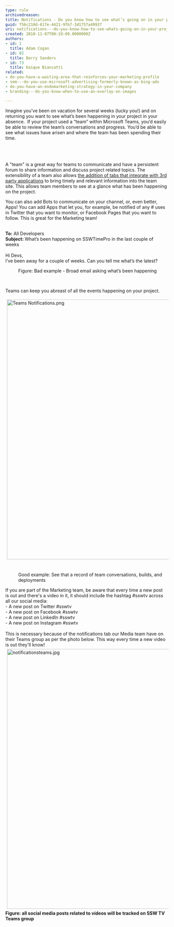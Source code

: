 ```yaml
---
type: rule
archivedreason: 
title: Notifications - Do you know how to see what’s going on in your project?
guid: f56c210d-617e-4421-9fb7-3d1757a49937
uri: notifications---do-you-know-how-to-see-whats-going-on-in-your-project
created: 2018-11-07T00:19:09.0000000Z
authors:
- id: 1
  title: Adam Cogan
- id: 82
  title: Barry Sanders
- id: 73
  title: Kaique Biancatti
related:
- do-you-have-a-waiting-area-that-reinforces-your-marketing-profile
- sem---do-you-use-microsoft-advertising-formerly-known-as-bing-ads
- do-you-have-an-endomarketing-strategy-in-your-company
- branding---do-you-know-when-to-use-an-overlay-on-images

---
```



Imagine you’ve been on vacation for several weeks (lucky you!) and on returning you want to see what’s been happening in your project in your absence.&#160; If your project used a “team” within Microsoft Teams, you’d easily be able to review the team’s conversations and progress. You’d be able to see what issues have arisen and where the team has been spending their time.&#160;<br><br>
<br><excerpt class='endintro'></excerpt><br>
<p>A &quot;team&quot; is a great way for teams to communicate and have a persistent forum to share information and discuss project related topics. The extensibility of a team also allows <a href="/_layouts/15/FIXUPREDIRECT.ASPX?WebId=3dfc0e07-e23a-4cbb-aac2-e778b71166a2&amp;TermSetId=07da3ddf-0924-4cd2-a6d4-a4809ae20160&amp;TermId=1da93adb-fced-4b91-92ac-4d1375e40009">the addition of tabs that integrate with 3rd party applications</a>&#160;to bring timely and relevant information into the team site.&#160;This allows team members to see at a glance what has been happening on the project.</p><p>You can also add Bots to communicate on your channel, or, even better, Apps! You can add Apps that let you, for example, be notified of any # uses in Twitter that you want to monitor, or Facebook Pages that you want to follow. This is great for the Marketing team!<br><br></p><p class="ssw15-rteElement-GreyBox"> 
   <b>To&#58;</b> All Developers<br><b>Subject&#58; </b>What’s been happening on SSWTimePro in the last couple of weeks<br><br>Hi Devs,<br>I’ve been away for a couple of weeks. Can you tell me what’s the latest?<br></p><dd class="ssw15-rteElement-FigureBad">Figure&#58; Bad example - Broad email asking what’s been happening <br></dd><p><br></p><p>Teams can keep you abreast of all the events happening on your project.<br></p><dl class="goodImage"><dt> <img src="/SiteAssets/how-to-see-what-is-going-on-in-your-project/Teams%20Notifications.png" alt="Teams Notifications.png" style="margin&#58;5px;width&#58;808px;" />​​​<br>​<br></dt><dd>Good example&#58; See that a record of team conversations, builds, and deployments </dd></dl> 

<p></p><p class="ssw15-rteElement-SSW-Only">If you are part of the Marketing team, be aware that every time a new post is out and there's a video in&#160;it,&#160;it should include&#160;the hashtag #sswtv across all&#160;our social media&#58; <br>- A new post on Twitter #sswtv<br>- A new post on Facebook #sswtv<br>- A new post on LinkedIn #sswtv<br>- A new post on Instagram #sswtv<br><br>This is necessary because of the notifications tab our Media team have on their Teams group as per the photo below. This way every time a new video is out they'll know! <br><img src="/SiteAssets/how-to-see-what-is-going-on-in-your-project/notificationsteams.jpg" alt="notificationsteams.jpg" style="margin&#58;5px;width&#58;808px;" /><br><strong>Figure&#58; all social media posts related to videos will be tracked on SSW TV Teams&#160;group </strong><br></p><p></p>


